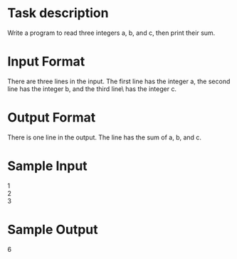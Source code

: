 # Task description
Write a program to read three integers a, b, and c, then print their sum.
# Input Format
There are three lines in the input. The first line has the integer a, the second line has the integer b, and the third line\ has the integer c.
# Output Format
There is one line in the output. The line has the sum of a, b, and c.
# Sample Input
1\
2\
3
# Sample Output
6
